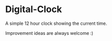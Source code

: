 # Digital-Clock
A simple 12 hour clock showing the current time.

Improvement ideas are always welcome :)
